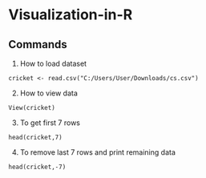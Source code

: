 # Visualization-in-R

## Commands

1. How to load dataset
```
cricket <- read.csv("C:/Users/User/Downloads/cs.csv")
```

2. How to view data 
```
View(cricket)
```

3.	To get first 7 rows
```
head(cricket,7)
```

4. To remove last 7 rows and print remaining data 
```
head(cricket,-7)
```
